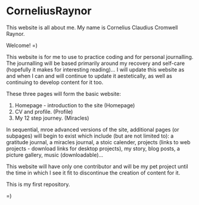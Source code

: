 # CorneliusRaynor
This website is all about me. My name is Cornelius Claudius Cromwell Raynor. 

Welcome! =)

This website is for me to use to practice coding and for personal journalling. The journalling will be based primarily around my recovery and self-care (hopefully it makes for interesting reading)... I will update this website as and when I can and will continue to update it aestetically, as well as continuing to develop content for it too.

These three pages will form the basic website:

1. Homepage - introduction to the site (Homepage)
2. CV and profile. (Profile)
3. My 12 step journey. (Miracles)

In sequential, mroe advanced versions of the site, additional pages (or subpages) will begin to exist which include (but are not limited to): a gratitude journal, a miracles journal, a stoic calender, projects (links to web projects - download links for desktop projects), my story, blog posts, a picture gallery, music (downloadable)...

This website will have only one contributor and will be my pet project until the time in which I see it fit to discontinue the creation of content for it.

This is my first repository.

=)
